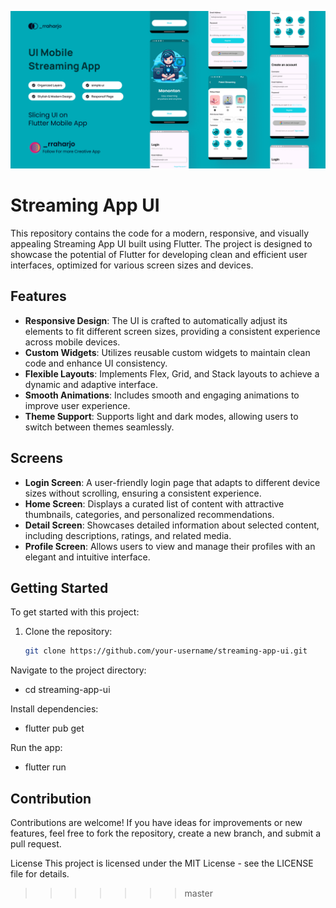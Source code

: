 ![Streaming App Banner](assets/img/banner.png)

# Streaming App UI

This repository contains the code for a modern, responsive, and visually appealing Streaming App UI built using Flutter. The project is designed to showcase the potential of Flutter for developing clean and efficient user interfaces, optimized for various screen sizes and devices.

## Features

- **Responsive Design**: The UI is crafted to automatically adjust its elements to fit different screen sizes, providing a consistent experience across mobile devices.
- **Custom Widgets**: Utilizes reusable custom widgets to maintain clean code and enhance UI consistency.
- **Flexible Layouts**: Implements Flex, Grid, and Stack layouts to achieve a dynamic and adaptive interface.
- **Smooth Animations**: Includes smooth and engaging animations to improve user experience.
- **Theme Support**: Supports light and dark modes, allowing users to switch between themes seamlessly.

## Screens

- **Login Screen**: A user-friendly login page that adapts to different device sizes without scrolling, ensuring a consistent experience.
- **Home Screen**: Displays a curated list of content with attractive thumbnails, categories, and personalized recommendations.
- **Detail Screen**: Showcases detailed information about selected content, including descriptions, ratings, and related media.
- **Profile Screen**: Allows users to view and manage their profiles with an elegant and intuitive interface.

## Getting Started

To get started with this project:

1. Clone the repository:
   ```bash
   git clone https://github.com/your-username/streaming-app-ui.git
Navigate to the project directory:
- cd streaming-app-ui

Install dependencies:
- flutter pub get
  
Run the app:
- flutter run
  
## Contribution
Contributions are welcome! If you have ideas for improvements or new features, feel free to fork the repository, create a new branch, and submit a pull request.

License
This project is licensed under the MIT License - see the LICENSE file for details.
>>>>>>> master
